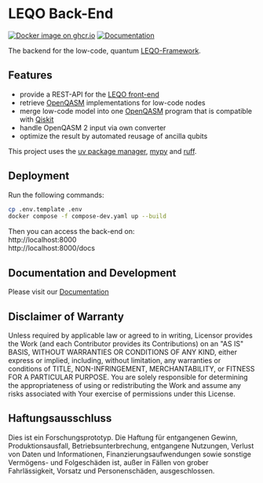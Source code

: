 # LEQO Back-End

[![Docker image on ghcr.io](https://img.shields.io/badge/Docker-GitHub%20Container%20Registry-green?style=flat&logo=docker&logoColor=%23fff)](https://github.com/LEQO-Framework/leqo-backend/pkgs/container/leqo-backend)
[![Documentation](https://img.shields.io/badge/docs-live-green?style=flat&logo=read-the-docs&logoColor=white)](https://leqo-framework.github.io/leqo-backend/)

The backend for the low-code, quantum [LEQO-Framework](https://github.com/LEQO-Framework).

## Features

- provide a REST-API for the [LEQO front-end](https://github.com/LEQO-Framework/low-code-modeler)
- retrieve [OpenQASM](https://openqasm.com/) implementations for low-code nodes
- merge low-code model into one [OpenQASM](https://openqasm.com/) program that is compatible with [Qiskit](https://github.com/Qiskit/qiskit)
- handle OpenQASM 2 input via own converter
- optimize the result by automated reusage of ancilla qubits

This project uses the [uv package manager](https://docs.astral.sh/uv/#getting-started), [mypy](https://mypy.readthedocs.io/en/stable/getting_started.html) and [ruff](https://docs.astral.sh/ruff/).

## Deployment

Run the following commands:

```bash
cp .env.template .env
docker compose -f compose-dev.yaml up --build
```

Then you can access the back-end on:  
http://localhost:8000  
http://localhost:8000/docs

## Documentation and Development

Please visit our [Documentation](https://leqo-framework.github.io/leqo-backend/)

## Disclaimer of Warranty

Unless required by applicable law or agreed to in writing, Licensor provides the Work (and each Contributor provides its
Contributions) on an "AS IS" BASIS, WITHOUT WARRANTIES OR CONDITIONS OF ANY KIND, either express or implied, including,
without limitation, any warranties or conditions of TITLE, NON-INFRINGEMENT, MERCHANTABILITY, or FITNESS FOR A
PARTICULAR PURPOSE. You are solely responsible for determining the appropriateness of using or redistributing the Work
and assume any risks associated with Your exercise of permissions under this License.

## Haftungsausschluss

Dies ist ein Forschungsprototyp. Die Haftung für entgangenen Gewinn, Produktionsausfall, Betriebsunterbrechung,
entgangene Nutzungen, Verlust von Daten und Informationen, Finanzierungsaufwendungen sowie sonstige Vermögens- und
Folgeschäden ist, außer in Fällen von grober Fahrlässigkeit, Vorsatz und Personenschäden, ausgeschlossen.
